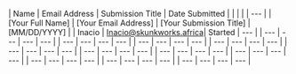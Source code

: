 | Name | Email Address | Submission Title | Date Submitted |
|  | |  | --- |
| [Your Full Name] | [Your Email Address] | [Your Submission Title] | [MM/DD/YYYY] |
| Inacio | Inacio@skunkworks.africa| Started | --- |
| --- | --- | --- | --- |
| --- | --- | --- | --- |
| --- | --- | --- | --- |
| --- | --- | --- | --- |
| --- | --- | --- | --- |
| --- | --- | --- | --- |
| --- | --- | --- | --- |
| --- | --- | --- | --- |
| --- | --- | --- | --- |
| --- | --- | --- | --- |
| --- | --- | --- | --- |

